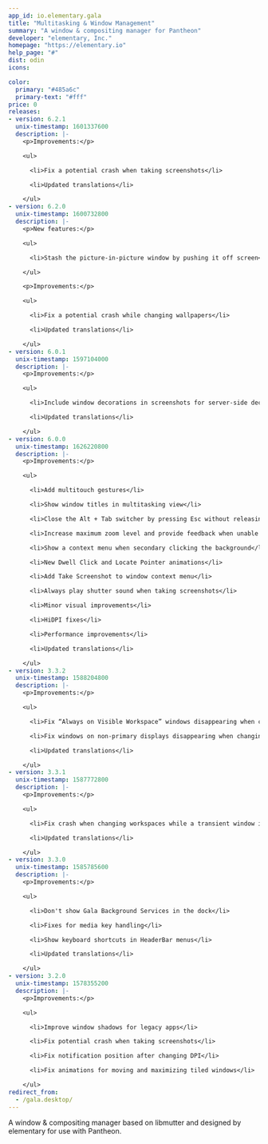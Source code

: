 ```yaml
---
app_id: io.elementary.gala
title: "Multitasking & Window Management"
summary: "A window & compositing manager for Pantheon"
developer: "elementary, Inc."
homepage: "https://elementary.io"
help_page: "#"
dist: odin
icons:

color:
  primary: "#485a6c"
  primary-text: "#fff"
price: 0
releases:
- version: 6.2.1
  unix-timestamp: 1601337600
  description: |-
    <p>Improvements:</p>

    <ul>

      <li>Fix a potential crash when taking screenshots</li>

      <li>Updated translations</li>

    </ul>
- version: 6.2.0
  unix-timestamp: 1600732800
  description: |-
    <p>New features:</p>

    <ul>

      <li>Stash the picture-in-picture window by pushing it off screen</li>

    </ul>

    <p>Improvements:</p>

    <ul>

      <li>Fix a potential crash while changing wallpapers</li>

      <li>Updated translations</li>

    </ul>
- version: 6.0.1
  unix-timestamp: 1597104000
  description: |-
    <p>Improvements:</p>

    <ul>

      <li>Include window decorations in screenshots for server-side decorated windows</li>

      <li>Updated translations</li>

    </ul>
- version: 6.0.0
  unix-timestamp: 1626220800
  description: |-
    <p>Improvements:</p>

    <ul>

      <li>Add multitouch gestures</li>

      <li>Show window titles in multitasking view</li>

      <li>Close the Alt + Tab switcher by pressing Esc without releasing Alt</li>

      <li>Increase maximum zoom level and provide feedback when unable to zoom</li>

      <li>Show a context menu when secondary clicking the background</li>

      <li>New Dwell Click and Locate Pointer animations</li>

      <li>Add Take Screenshot to window context menu</li>

      <li>Always play shutter sound when taking screenshots</li>

      <li>Minor visual improvements</li>

      <li>HiDPI fixes</li>

      <li>Performance improvements</li>

      <li>Updated translations</li>

    </ul>
- version: 3.3.2
  unix-timestamp: 1588204800
  description: |-
    <p>Improvements:</p>

    <ul>

      <li>Fix “Always on Visible Workspace” windows disappearing when changing workspaces</li>

      <li>Fix windows on non-primary displays disappearing when changing workspaces</li>

      <li>Updated translations</li>

    </ul>
- version: 3.3.1
  unix-timestamp: 1587772800
  description: |-
    <p>Improvements:</p>

    <ul>

      <li>Fix crash when changing workspaces while a transient window is opening</li>

      <li>Updated translations</li>

    </ul>
- version: 3.3.0
  unix-timestamp: 1585785600
  description: |-
    <p>Improvements:</p>

    <ul>

      <li>Don't show Gala Background Services in the dock</li>

      <li>Fixes for media key handling</li>

      <li>Show keyboard shortcuts in HeaderBar menus</li>

      <li>Updated translations</li>

    </ul>
- version: 3.2.0
  unix-timestamp: 1578355200
  description: |-
    <p>Improvements:</p>

    <ul>

      <li>Improve window shadows for legacy apps</li>

      <li>Fix potential crash when taking screenshots</li>

      <li>Fix notification position after changing DPI</li>

      <li>Fix animations for moving and maximizing tiled windows</li>

    </ul>
redirect_from:
  - /gala.desktop/
---
```


<p>A window &amp; compositing manager based on libmutter and designed by elementary for use with Pantheon.</p>